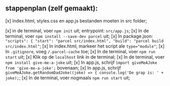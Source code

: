 ## stappenplan (zelf gemaakt): 
[x] index.html, styles.css en app.js bestanden moeten in src folder;

[x] in de terminal, voer `npm init` uit; entrypoint: `src/app.js`;
[x] In de terminal, voer `npm install --save-dev parcel` uit; 
[x] In package.json: `"scripts": { "start": "parcel src/index.html", "build": "parcel build src/index.html"`;
[x] In index.html, markeer het script ale `type="module"`; 
[x] In `.gitignore`, voeg `/.parcel-cache` toe;
[x] In de terminal, voer `npm run start` uit;
[x] Klik op de `localhost` link in de terminal;
[x] In de terminal, voer `npm install give-me-a-joke` uit;
[x] In app.js, schrijf `ìmport giveMeAJoke from 'give-me-a-joke';` bovenaan;
[x]  In app.js, schrijf `giveMeAJoke.getRandomDadJoke((joke) => {
console.log('De grap is: ' + joke);`;
[x] In de terminal, voer nogmaals `npm run start` uit;



